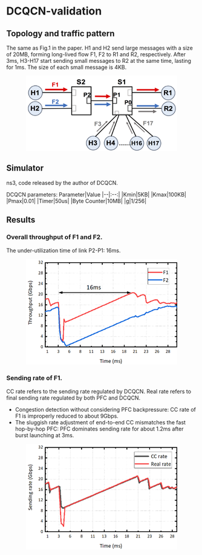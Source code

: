 # DCQCN-validation
## Topology and traffic pattern
The same as Fig.1 in the paper. H1 and H2 send large messages with a size of 20MB, forming long-lived flow F1, F2 to R1 and R2, respectively. After 3ms, H3-H17 start sending small messages to R2 at the same time, lasting for 1ms. The size of each small message is 4KB.
<div align="center"><img width="400" height="200" src="https://github.com/sc20anonymous/DCQCN-validation/raw/master/topology.png"/></div>

## Simulator 
ns3, code released by the author of DCQCN.

DCQCN parameters:
Parameter|Value
|--|:--:|
|Kmin|5KB|
|Kmax|100KB|
|Pmax|0.01|
|Timer|50us|
|Byte Counter|10MB|
|g|1/256|

## Results
### Overall throughput of F1 and F2. 

The under-utilization time of link P2-P1: 16ms.
<div align="center"><img width="400" height="280" src="https://github.com/sc20anonymous/DCQCN-validation/raw/master/dcqcn_overall_throughput.png"/></div>

### Sending rate of F1. 

CC rate refers to the sending rate regulated by DCQCN. Real rate refers to final sending rate regulated by both PFC and DCQCN.
- Congestion detection without considering PFC backpressure: CC rate of F1 is improperly reduced to about 9Gbps.
- The sluggish rate adjustment of end-to-end CC mismatches the fast hop-by-hop PFC: PFC dominates sending rate for about 1.2ms after burst launching at 3ms.
<div align="center"><img width="400" height="280" src="https://github.com/sc20anonymous/DCQCN-validation/raw/master/dcqcn_cc_rate.png"/></div>
